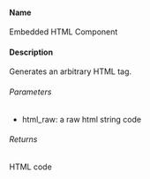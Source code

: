 #### Name
Embedded HTML Component

#### Description
Generates an arbitrary HTML tag.

###### Parameters
* html_raw: a raw html string code 

###### Returns
HTML code 
